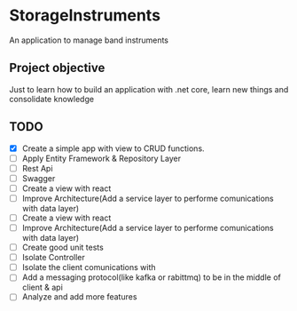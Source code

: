 # StorageInstruments

An application to manage band instruments

## Project objective

Just to learn how to build an application with .net core, learn new things and consolidate knowledge

## TODO

- [x] Create a simple app with view to CRUD functions.
- [ ] Apply Entity Framework & Repository Layer
- [ ] Rest Api
- [ ] Swagger
- [ ] Create a view with react
- [ ] Improve Architecture(Add a service layer to performe comunications with data layer)
- [ ] Create a view with react
- [ ] Improve Architecture(Add a service layer to performe comunications with data layer)
- [ ] Create good unit tests
- [ ] Isolate Controller
- [ ] Isolate the client comunications with
- [ ] Add a messaging protocol(like kafka or rabittmq) to be in the middle of client & api
- [ ] Analyze and add more features
